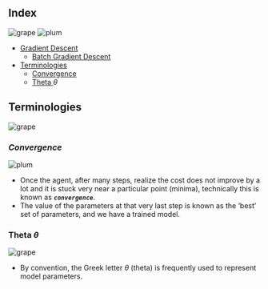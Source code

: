## Index
![grape](https://user-images.githubusercontent.com/12748752/126882595-d1f5449e-14bb-4ab3-809c-292caf0858a1.png)
![plum](https://user-images.githubusercontent.com/12748752/126882596-b9ba4645-7001-435e-9a3c-d4416a2543c1.png)

* [Gradient Descent](https://github.com/iAmKankan/MachineLearning_With_Python/blob/master/training/gradient_descent.md)
   * [Batch Gradient Descent](https://github.com/iAmKankan/MachineLearning_With_Python/blob/master/training/batch_gd.md)
* [Terminologies](#terminologies)
   * [Convergence](#convergence)
   * [Theta _<a>&theta;</a>_](#theta)
   
   
   
   
   
## Terminologies
![grape](https://user-images.githubusercontent.com/12748752/126882595-d1f5449e-14bb-4ab3-809c-292caf0858a1.png)
### _Convergence_
![plum](https://user-images.githubusercontent.com/12748752/126882596-b9ba4645-7001-435e-9a3c-d4416a2543c1.png)
* Once the agent, after many steps, realize the cost does not improve by a lot and it is stuck very near a particular point (minima), technically this is known as **_`convergence`_**. 
* The value of the parameters at that very last step is known as the ‘best’ set of parameters, and we have a trained model.

### Theta _<a>&theta;</a>_
![grape](https://user-images.githubusercontent.com/12748752/126882595-d1f5449e-14bb-4ab3-809c-292caf0858a1.png)
* By convention, the Greek letter _<a>&theta;</a>_ (theta) is frequently used to represent model parameters.

